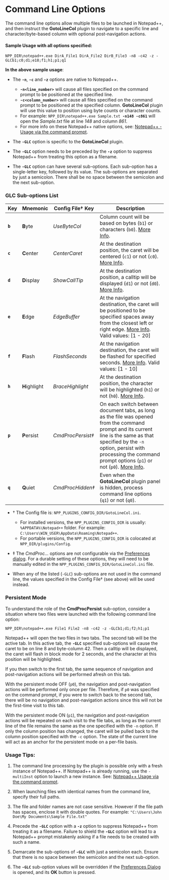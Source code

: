 # Command Line Options

The command line options allow multiple files to be launched in Notepad++, and then instruct the **GotoLineCol** plugin to navigate to a specific line and character/byte-based column with optional post-navigation actions.

#### Sample Usage with all options specified:
```
NPP_DIR\notepad++.exe DirA_File1 DirA_File2 DirB_File3 -n8 -c42 -z -GLCb1;c0;d1;e18;f1;h1;p1;q1
```
**In the above sample usage**:
* The **`-n`**, **`-c`** and **`-z`** options are native to Notepad++.
   * **`-n<line_number>`** will cause all files specified on the command prompt to be positioned at the specified line.
   * **`-c<column_number>`** will cause all files specified on the command prompt to be positioned at the specified column. **GotoLineCol** plugin will use this value to position using byte counts or character counts.
   * For example: `NPP_DIR\notepad++.exe Sample.txt `**`-n148 -c861`** will open the *Sample.txt* file at line *148* and column *861*.
   * For more info on these Notepad++ native options, see: [Notepad++ - Usage via the command prompt](https://npp-user-manual.org/docs/command-prompt/).

* The **`-GLC`** option is specific to the **GotoLineCol** plugin.

* The **`-GLC`** option needs to be preceded by the **`-z`** option to suppress Notepad++ from treating this option as a filename.

* The **`-GLC`** option can have several sub-options. Each sub-option has a single-letter key, followed by its value. The sub-options are separated by just a semicolon. There shall be no space between the semicolon and the next sub-option.


### GLC Sub-options List
| Key | Mnemonic | Config File&dagger; Key | Description |
|---|---|---|---|
| **`b`** | **B**yte | *UseByteCol* | Column count will be based on bytes (`b1`) or characters (`b0`). [More Info](https://github.com/shriprem/Goto-Line-Col-NPP-Plugin/blob/master/docs/PreferencesDialog.md#use-byte-count-for-column-value-computation-checked).  |
| **`c`** | **C**enter | *CenterCaret* | At the destination position, the caret will be centered (`c1`) or not (`c0`). [More Info](https://github.com/shriprem/Goto-Line-Col-NPP-Plugin/blob/master/docs/PreferencesDialog.md#cursor-is-centered-in-the-editor-at-destination-checked). |
| **`d`** | **D**isplay | *ShowCallTip* | At the destination position, a calltip will be displayed (`d1`) or not (`d0`). [More Info](https://github.com/shriprem/Goto-Line-Col-NPP-Plugin/blob/master/docs/PreferencesDialog.md#display-character-code-at-destination-checked). |
| **`e`** | **E**dge | *EdgeBuffer* | At the navigation destination, the caret will be positioned to be specified spaces away from the closest left or right edge. [More Info](https://github.com/shriprem/Goto-Line-Col-NPP-Plugin/blob/master/docs/PreferencesDialog.md#edge-buffer-at-destination-10). Valid values: [1 - 20] |
| **`f`** | **F**lash | *FlashSeconds* | At the navigation destination, the caret will be flashed for specified seconds. [More Info](https://github.com/shriprem/Goto-Line-Col-NPP-Plugin/blob/master/docs/PreferencesDialog.md#cursor-flash-duration-3-seconds). Valid values: [1 - 10] |
| **`h`** | **H**ighlight | *BraceHighlight* | At the destination position, the character will be highlighted (`h1`) or not (`h0`). [More Info](https://github.com/shriprem/Goto-Line-Col-NPP-Plugin/blob/master/docs/PreferencesDialog.md#highlight-character-at-destination-checked). |
| **`p`** | **P**ersist | *CmdProcPersist&Dagger;* | On each switch between document tabs, as long as the file was opened from the command prompt and its current line is the same as that specified by the `-n` option, persist with processing the command prompt options (`p1`) or not (`p0`). [More Info](https://github.com/shriprem/Goto-Line-Col-NPP-Plugin/blob/master/docs/CommandLineOptions.md#persistent-mode). |
| **`q`** | **Q**uiet | *CmdProcHidden&Dagger;* | Even when the **GotoLineCol** plugin panel is hidden, process command line options (`q1`) or not (`q0`).  |

* &dagger; The Config file is: `NPP_PLUGINS_CONFIG_DIR/GotoLineCol.ini`.
   * For installed versions, the `NPP_PLUGINS_CONFIG_DIR` is usually: `%APPDATA%\Notepad++` folder. For example: `C:\Users\WIN_USER\AppData\Roaming\Notepad++`.
   * For portable versions, the `NPP_PLUGINS_CONFIG_DIR` is colocated at `NPP_DIR/plugins/Config`.

* &Dagger; The *CmdProc...* options are not configurable via the [Preferences dialog](https://github.com/shriprem/Goto-Line-Col-NPP-Plugin/blob/master/docs/PreferencesDialog.md). For a durable setting of these options, they will need to be manually edited in the `NPP_PLUGINS_CONFIG_DIR/GotoLineCol.ini` file.

* When any of the listed (`-GLC`) sub-options are not used in the command line, the values specified in the Config File&dagger; (see above) will be used instead.

### Persistent Mode
To understand the role of the **CmdProcPersist** sub-option, consider a situation where two files were launched with the following command line option:
```
NPP_DIR\notepad++.exe File1 File2 -n8 -c42 -z -GLCb1;d1;f2;h1;p1
```
Notepad++ will open the two files in two tabs. The second tab will be the active tab. In this active tab, the **`-GLC`** specified sub-options will cause the caret to be on line 8 and byte-column 42. Then a calltip will be displayed, the caret will flash in block mode for 2 seconds, and the character at this position will be highlighted.

If you then switch to the first tab, the same sequence of navigation and post-navigation actions will be performed afresh on this tab.

With the persistent mode OFF (`p0`), the navigation and post-navigation actions will be performed only once per file. Therefore, if `p0` was specified on the command prompt, if you were to switch back to the second tab, there will be no navigation and post-navigation actions since this will not be the first-time visit to this tab.

With the persistent mode ON (`p1`), the navigation and post-navigation actions will be repeated on each visit to the file tabs, as long as the current line of the file remains the same as the one specified with the `-n` option. If only the column position has changed, the caret will be pulled back to the column position specified with the `-c` option. The state of the current line will act as an anchor for the persistent mode on a per-file basis.

### Usage Tips:
1. The command line processing by the plugin is possible only with a fresh instance of Notepad++. If Notepad++ is already running, use the `-multiInst` option to launch a new instance. See: [Notepad++ Usage via the command prompt](https://npp-user-manual.org/docs/command-prompt/).

2. When launching files with identical names from the command line, specify their full paths.

3. The file and folder names are not case sensitive. However if the file path has spaces, enclose it with double quotes. For example: `"C:\Users\John Doe\My Documents\Sample File.txt"`

4. Precede the **`-GLC`** option with a **`-z`** option to suppress Notepad++ from treating it as a filename. Failure to shield the **`-GLC`** option will lead to a Notepad++ prompt mistakenly asking if a file needs to be created with such a name.

5. Demarcate the sub-options of **`-GLC`** with just a semicolon each. Ensure that there is no space between the semicolon and the next sub-option.

6. The **`-GLC`** sub-option values will be overridden if the [Preferences Dialog](https://github.com/shriprem/Goto-Line-Col-NPP-Plugin/blob/master/docs/PreferencesDialog.md) is opened, and its **OK** button is pressed.

